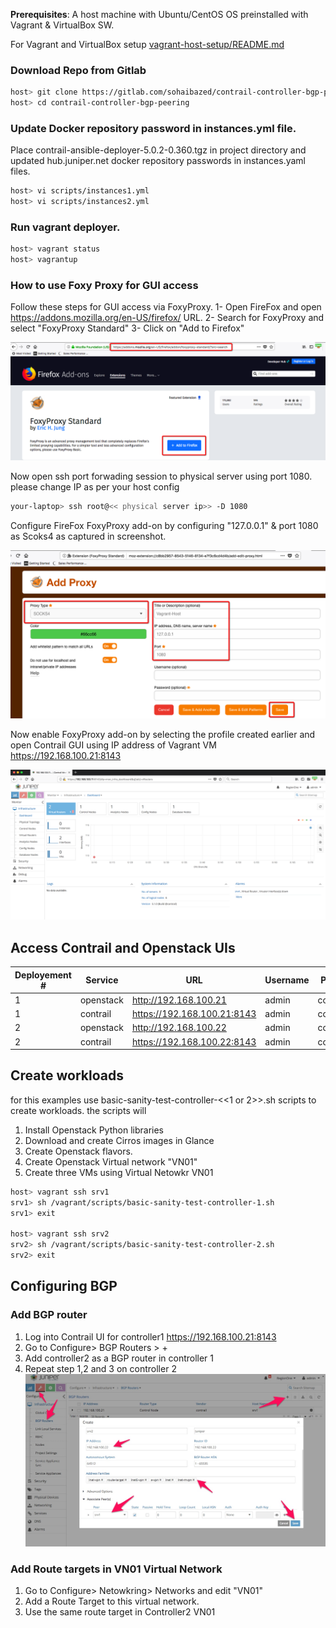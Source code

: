 **Prerequisites**: A host machine with Ubuntu/CentOS OS preinstalled with Vagrant & VirtualBox SW.

For Vagrant and VirtualBox setup [vagrant-host-setup/README.md](https://gitlab.com/sohaibazed/contrail-all-in-one/tree/master/vagrant-host-setup)

### Download Repo from Gitlab
```bash
host> git clone https://gitlab.com/sohaibazed/contrail-controller-bgp-peering.git 
host> cd contrail-controller-bgp-peering 
```

### Update Docker repository password in instances.yml file.
Place contrail-ansible-deployer-5.0.2-0.360.tgz in project directory and updated hub.juniper.net docker repository passwords in instances.yaml files. 
```bash
host> vi scripts/instances1.yml
host> vi scripts/instances2.yml
```

### Run vagrant deployer.
```bash
host> vagrant status
host> vagrantup
```

### How to use Foxy Proxy for GUI access

Follow these steps for GUI access via FoxyProxy.
1- Open FireFox and open https://addons.mozilla.org/en-US/firefox/ URL.
2- Search for FoxyProxy and select "FoxyProxy Standard"
3- Click on "Add to Firefox"


![Web Console](/Images/FoxyProxy-Install.png)

Now open ssh port forwading session to physical server using port 1080. please change IP as per your host config

```bash
your-laptop> ssh root@<< physical server ip>> -D 1080
```

Configure FireFox FoxyProxy add-on by configuring "127.0.0.1" & port 1080 as Scoks4 as captured in screenshot.

![Web Console](/Images/FoxyProxy-Configure.png)

Now enable FoxyProxy add-on by selecting the profile created earlier and open Contrail GUI using IP address of Vagrant VM https://192.168.100.21:8143

![Web Console](/Images/FoxyProxy-Contrail-GUI-k8s.png)

## Access Contrail and Openstack UIs

| Deployement # | Service   | URL                         | Username | Password    |
| ------------- | --------- | --------------------------- | -------- | ----------- |
| 1 | openstack | http://192.168.100.21       | admin    | contrail123 |
| 1 | contrail  | https://192.168.100.21:8143 | admin    | contrail123 |
| 2 | openstack | http://192.168.100.22       | admin    | contrail123 |
| 2 | contrail  | https://192.168.100.22:8143 | admin    | contrail123 |

## Create workloads

for this examples use basic-sanity-test-controller-<<1 or 2>>.sh scripts to create workloads. the scripts will 
1. Install Openstack Python libraries
2. Download and create Cirros images in Glance
3. Create Openstack flavors.
4. Create Openstack Virtual network "VN01"
5. Create three VMs using Virtual Netowkr VN01

```bash
host> vagrant ssh srv1
srv1> sh /vagrant/scripts/basic-sanity-test-controller-1.sh
srv1> exit

host> vagrant ssh srv2
srv2> sh /vagrant/scripts/basic-sanity-test-controller-2.sh
srv2> exit
```

## Configuring BGP
### Add BGP router
1. Log into Contrail UI for controller1  https://192.168.100.21:8143
2. Go to Configure> BGP Routers > + 
3. Add controller2 as a BGP router in controller 1 
4. Repeat step 1,2 and 3 on controller 2
![Web Console](/Images/cc-01.png)

### Add Route targets in VN01 Virtual Network
1. Go to Configure> Netowkring> Networks and edit "VN01"
2. Add a Route Target to this virtual network. 
3. Use the same route target in Controller2 VN01



